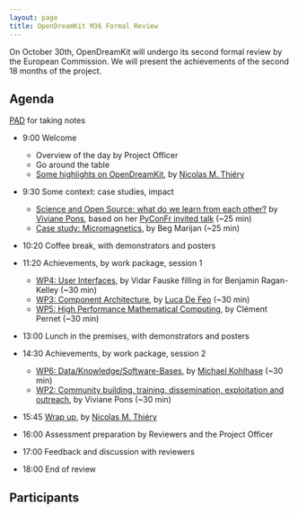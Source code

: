 ```yaml
---
layout: page
title: OpenDreamKit M36 Formal Review
---
```


On October 30th, OpenDreamKit will undergo its second formal review
by the European Commission. We will present the achievements of the
second 18 months of the project.

<!-- including [30 deliverables](https://github.com/OpenDreamKit/OpenDreamKit/issues?q=label%3AReportingPeriod2).!-->

## Agenda

[PAD](https://hackmd.io/P0eWyulZSgGWD6i3VDYDCA) for taking notes

- 9:00 Welcome
   - Overview of the day by Project Officer
   - Go around the table
   - [Some highlights on OpenDreamKit](overview-latest.pdf), by [Nicolas M. Thiéry](http://Nicolas.Thiery.name)

- 9:30 Some context: case studies, impact
    - [Science and Open Source: what do we learn from each other?](PyconFr_Keynote.pdf)
      by [Viviane Pons](https://github.com/VivianePons),
      based on her [PyConFr invited talk](https://www.pycon.fr/2018/en/news/2018-09-17-introducig-first-keynote-speaker/)
      (~25 min)
    - [Case study: Micromagnetics](marijan-beg-talk.pdf), by Beg Marijan (~25 min)

- 10:20 Coffee break, with demonstrators and posters

- 11:20 Achievements, by work package, session 1
    - [WP4: User Interfaces](wp4.pdf), by Vidar Fauske filling in for Benjamin Ragan-Kelley (~30 min)
    - [WP3: Component Architecture](WP3/), by [Luca De Feo](https://defeo.lu/) (~30 min)
    - [WP5: High Performance Mathematical Computing](https://github.com/OpenDreamKit/OpenDreamKit/raw/master/ReportingPeriod_2/WP5/WP5.pdf),
      by Clément Pernet (~30 min)
- 13:00 Lunch in the premises, with demonstrators and posters

- 14:30 Achievements, by work package, session 2
    - [WP6: Data/Knowledge/Software-Bases](WP6.pdf), by [Michael Kohlhase](http://kwarc.info/kohlhase) (~30 min)
    - [WP2: Community building, training, dissemination, exploitation and outreach](WP2), by Viviane Pons (~30 min)
- 15:45 [Wrap up](wrapup-latest.pdf), by [Nicolas M. Thiéry](http://Nicolas.Thiery.name)
- 16:00 Assessment preparation by Reviewers and the Project Officer

- 17:00 Feedback and discussion with reviewers

- 18:00 End of review

## Participants

